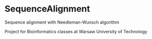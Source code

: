 # SequenceAlignment
Sequence alignment with Needleman-Wunsch algorithm

Project for Bioinformatics classes at Warsaw University of Technology
